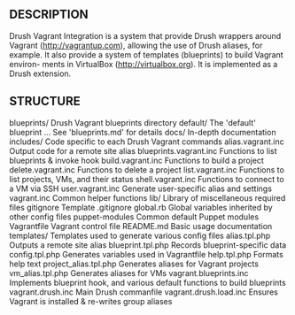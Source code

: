 DESCRIPTION
-----------

Drush Vagrant Integration is a system that provide Drush wrappers around
Vagrant (http://vagrantup.com), allowing the use of Drush aliases, for example.
It also provide a system of templates (blueprints) to build Vagrant environ-
ments in VirtualBox (http://virtualbox.org). It is implemented as a Drush
extension.


STRUCTURE
---------

  blueprints/                 Drush Vagrant blueprints directory
    default/                  The 'default' blueprint
      ...                     See 'blueprints.md' for details
  docs/                       In-depth documentation
  includes/                   Code specific to each Drush Vagrant commands
    alias.vagrant.inc         Output code for a remote site alias
    blueprints.vagrant.inc    Functions to list blueprints & invoke hook
    build.vagrant.inc         Functions to build a project
    delete.vagrant.inc        Functions to delete a project
    list.vagrant.inc          Functions to list projects, VMs, and their status
    shell.vagrant.inc         Functions to connect to a VM via SSH
    user.vagrant.inc          Generate user-specific alias and settings
    vagrant.inc               Common helper functions
  lib/                        Library of miscellaneous required files
    gitignore                 Template .gitignore
    global.rb                 Global variables inherited by other config files
    puppet-modules            Common default Puppet modules
    Vagrantfile               Vagrant control file
  README.md                   Basic usage documentation
  templates/                  Templates used to generate various config files
    alias.tpl.php             Outputs a remote site alias
    blueprint.tpl.php         Records blueprint-specific data
    config.tpl.php            Generates variables used in Vagrantfile
    help.tpl.php              Formats help text
    project_alias.tpl.php     Generates aliases for Vagrant projects
    vm_alias.tpl.php          Generates aliases for VMs
  vagrant.blueprints.inc      Implements blueprint hook, and various default
                                functions to build blueprints
  vagrant.drush.inc           Main Drush commanfile
  vagrant.drush.load.inc      Ensures Vagrant is installed & re-writes group
                                aliases

